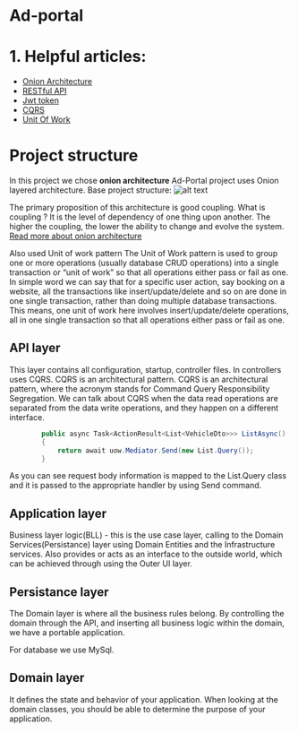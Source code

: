 # Ad-portal

# 1. Helpful articles:
  - [Onion Architecture](https://www.thinktocode.com/2018/08/16/onion-architecture/)
  - [RESTful API](https://docs.microsoft.com/en-us/aspnet/web-api/overview/older-versions/build-restful-apis-with-aspnet-web-api)  
  - [Jwt token](https://jwt.io/introduction/)
  - [CQRS](https://www.e4developer.com/2018/03/11/cqrs-a-simple-explanation/)
  - [Unit Of Work](https://www.c-sharpcorner.com/UploadFile/b1df45/unit-of-work-in-repository-pattern/)
# Project structure 

In this project we chose **onion architecture** 
Ad-Portal project uses Onion layered architecture.
Base project structure:
![alt text](https://lh3.googleusercontent.com/W1PBZ8be4rMo51YMk4_TSVhZPbyR72WTvXnX7sBuYbFybD8uBCL_ft6S5LI87RMx7E-9kAPViHF_ToZbxY9x0BjYIprkqjar-s9Y84PmMHrX1IbnRIwbfmD1EBLvytFNnVOi_4wsLGspyFfD5LyO4F7EwkYzq1M6DgnIfNlcpumKVjAW6pWeeiHIErqRyOdO_3cfd4qADrxHhT4cciusBkBxv68EdtboKrghBufNBlhUR3J0aDuEItol2FvYPFy0LmcRNCNQz760quX2HP5FmtRg6K42zLzXHzvXQy92tft2RWyWVQS5fLjFSyOj2yU7IdRhRR0K-F9uPLwN6JBWt8N1wNsdabCwA9uyU81W1_VblY9eX9oc_0zxtGTX0FA_kTgz1ZflKJh8cKoISMKuCnBKa5uM1Q06fK11M-T8oYUtUnP2Sx10xOdQGp0qgDCycXXxZ1Ma9XmthNfsgi1wyh8HB1WM72h_Bv6z4_V_FqSE1QvqbAduRydbXENH8ZoH9DHgnjla1vx4bbw79x0oNB6EFBAEaFKPYij76VEzM6M6C1sjc9d2Jg4eB2FUxPEJ1xkLI2yv2VWjQC5bGCErP2SIsOUsmUmPQUNVwIpg5lVbVLBTxlhRB9AF5kDSbZXd2REO8q9F2xih4vm4mzq7KkWpD4SIDXM6Y3FWHCCO5K2vhx5g7A6SgRDlKX94aw=w462-h454-no?authuser=0)

 The primary proposition of this architecture is good coupling.
  What is coupling ? It is the level of dependency of one thing upon another. The higher the coupling, the lower the ability to change and evolve the system.
   [Read more about onion architecture](https://www.thinktocode.com/2018/08/16/onion-architecture/)
   
 Also used Unit of work pattern
 The Unit of Work pattern is used to group one or more operations (usually database CRUD operations) into a single transaction or “unit of work” so that all operations either    pass or fail as one. In simple word we can say that for a specific user action, say booking on a website, all the transactions like insert/update/delete and so on are done in one single transaction, rather than doing multiple database transactions. This means, one unit of work here involves insert/update/delete operations, all in one single transaction so that all operations either pass or fail as one.

## API layer
This layer contains all configuration, startup, controller files. In controllers uses CQRS. CQRS is an architectural pattern. 
CQRS is an architectural pattern, where the acronym stands for Command Query Responsibility Segregation. We can talk about CQRS when the data read operations are separated from the data write operations, and they happen on a different interface.

```csharp
        public async Task<ActionResult<List<VehicleDto>>> ListAsync()
        {
            return await uow.Mediator.Send(new List.Query());
        }
```

As you can see request body information is mapped to the List.Query class and it is passed to the appropriate handler by using Send command.

## Application layer

Business layer logic(BLL) - this is the use case layer, calling to the Domain Services(Persistance) layer using Domain Entities and the Infrastructure services. Also provides or acts as an interface to the outside world, which can be achieved through using the Outer UI layer.

## Persistance  layer

The Domain layer is where all the business rules belong. By controlling the domain through the API, and inserting all business logic within the domain, we have a portable application.

For database we use MySql.

## Domain layer

It defines the state and behavior of your application. When looking at the domain classes, you should be able to determine the purpose of your application.
